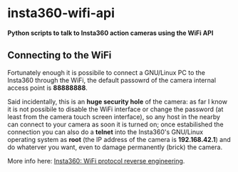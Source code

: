 # insta360-wifi-api

**Python scripts to talk to Insta360 action cameras using the WiFi API**

## Connecting to the WiFi

Fortunately enough it is possibile to connect a GNU/Linux PC to 
the Insta360 through the WiFi, the default passowrd of the 
camera internal access point is **88888888**.

Said incidentally, this is an **huge security hole** of the 
camera: as far I know it is not possibile to disable the WiFi 
interface or change the password (at least from the camera touch 
screen interface), so any host in the nearby can connect to your 
camera as soon it is turned on; once estabilished the connection 
you can also do a **telnet** into the Insta360's GNU/Linux 
operating system as **root** (the IP address of the camera is 
**192.168.42.1**) and do whaterver you want, even to damage 
permanently (brick) the camera.


More info here: [Insta360: WiFi protocol reverse engineering](https://www.rigacci.org/wiki/doku.php/doc/appunti/hardware/insta360_one_rs_wifi_reverse_engineering).
